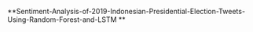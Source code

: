 **Sentiment-Analysis-of-2019-Indonesian-Presidential-Election-Tweets-Using-Random-Forest-and-LSTM
**
